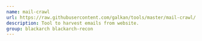 ```yaml
---
name: mail-crawl
url: https://raw.githubusercontent.com/galkan/tools/master/mail-crawl/
description: Tool to harvest emails from website.
group: blackarch blackarch-recon
---
```

